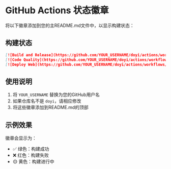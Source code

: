 # GitHub Actions 状态徽章

将以下徽章添加到您的主README.md文件中，以显示构建状态：

## 构建状态
```markdown
[![Build and Release](https://github.com/YOUR_USERNAME/doyi/actions/workflows/build-and-release.yml/badge.svg)](https://github.com/YOUR_USERNAME/doyi/actions/workflows/build-and-release.yml)
[![Code Quality](https://github.com/YOUR_USERNAME/doyi/actions/workflows/code-quality.yml/badge.svg)](https://github.com/YOUR_USERNAME/doyi/actions/workflows/code-quality.yml)
[![Deploy Web](https://github.com/YOUR_USERNAME/doyi/actions/workflows/deploy-web-pages.yml/badge.svg)](https://github.com/YOUR_USERNAME/doyi/actions/workflows/deploy-web-pages.yml)
```

## 使用说明
1. 将 `YOUR_USERNAME` 替换为您的GitHub用户名
2. 如果仓库名不是 `doyi`，请相应修改
3. 将这些徽章添加到README.md的顶部

## 示例效果
徽章会显示为：
- ✅ 绿色：构建成功
- ❌ 红色：构建失败
- 🟡 黄色：构建进行中 